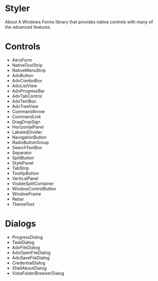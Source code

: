 # Styler
About
A Windows Forms library that provides native controls with many of the advanced features.

# Controls
- AeroForm
- NativeToolStrip
- NativeMenuStrip
- AdvButton
- AdvComboBox
- AdvListView
- AdvProgressBar
- AdvTabControl
- AdvTextBox
- AdvTreeView
- CommandArrow
- CommandLink
- DragDropSign
- HorizontalPanel
- LabeledDivider
- NavigationButton
- RadioButtonGroup
- SearchTextBox
- Separator
- SplitButton
- StylePanel
- TabStrip
- TooltipButton
- VerticalPanel
- VisibleSplitContainer
- WindowControlButton
- WindowFrame
- Rebar
- ThemeText

# Dialogs

- ProgressDialog
- TaskDialog
- AdvFileDialog
- AdvOpenFileDialog
- AdvSaveFileDialog
- CredentialDialog
- ShellAboutDialog
- VistaFolderBrowserDialog






